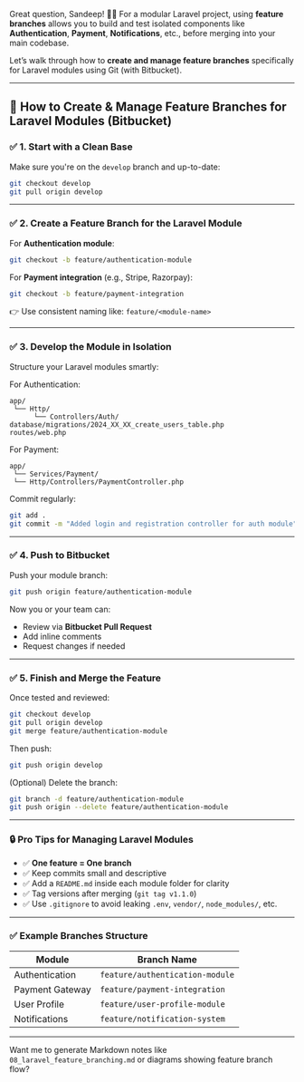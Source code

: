 Great question, Sandeep! 👨‍💻 For a modular Laravel project, using **feature branches** allows you to build and test isolated components like **Authentication**, **Payment**, **Notifications**, etc., before merging into your main codebase.

Let’s walk through how to **create and manage feature branches** specifically for Laravel modules using Git (with Bitbucket).

---

## 🧩 **How to Create & Manage Feature Branches for Laravel Modules (Bitbucket)**

### ✅ 1. **Start with a Clean Base**
Make sure you're on the `develop` branch and up-to-date:
```bash
git checkout develop
git pull origin develop
```

---

### ✅ 2. **Create a Feature Branch for the Laravel Module**
For **Authentication module**:
```bash
git checkout -b feature/authentication-module
```

For **Payment integration** (e.g., Stripe, Razorpay):
```bash
git checkout -b feature/payment-integration
```

👉 Use consistent naming like: `feature/<module-name>`

---

### ✅ 3. **Develop the Module in Isolation**
Structure your Laravel modules smartly:

For Authentication:
```
app/
 └── Http/
      └── Controllers/Auth/
database/migrations/2024_XX_XX_create_users_table.php
routes/web.php
```

For Payment:
```
app/
 └── Services/Payment/
 └── Http/Controllers/PaymentController.php
```

Commit regularly:
```bash
git add .
git commit -m "Added login and registration controller for auth module"
```

---

### ✅ 4. **Push to Bitbucket**
Push your module branch:
```bash
git push origin feature/authentication-module
```

Now you or your team can:
- Review via **Bitbucket Pull Request**
- Add inline comments
- Request changes if needed

---

### ✅ 5. **Finish and Merge the Feature**
Once tested and reviewed:
```bash
git checkout develop
git pull origin develop
git merge feature/authentication-module
```

Then push:
```bash
git push origin develop
```

(Optional) Delete the branch:
```bash
git branch -d feature/authentication-module
git push origin --delete feature/authentication-module
```

---

### 🔒 Pro Tips for Managing Laravel Modules

- ✅ **One feature = One branch**
- ✅ Keep commits small and descriptive
- ✅ Add a `README.md` inside each module folder for clarity
- ✅ Tag versions after merging (`git tag v1.1.0`)
- ✅ Use `.gitignore` to avoid leaking `.env`, `vendor/`, `node_modules/`, etc.

---

### ✅ Example Branches Structure

| Module             | Branch Name                      |
|--------------------|----------------------------------|
| Authentication     | `feature/authentication-module`  |
| Payment Gateway    | `feature/payment-integration`    |
| User Profile       | `feature/user-profile-module`    |
| Notifications      | `feature/notification-system`    |

---

Want me to generate Markdown notes like `08_laravel_feature_branching.md` or diagrams showing feature branch flow?
